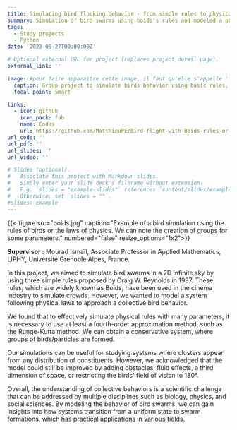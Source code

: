 ```yaml
---
title: Simulating bird flocking behavior - from simple rules to physical models
summary: Simulation of bird swarms using boids's rules and modeled a physical system to approach collective bird behavior.
tags:
  - Study projects
  - Python
date: '2023-06-27T00:00:00Z'

# Optional external URL for project (replaces project detail page).
external_link: ''

image: #pour faire apparaitre cette image, il faut qu'elle s'appelle 'featured.jpg'
  caption: Group project to simulate birds behavior using basic rules, or physics laws.
  focal_point: Smart

links:
  - icon: github
    icon_pack: fab
    name: Codes
    url: https://github.com/MatthieuPE/Bird-flight-with-Boids-rules-or-physical-laws
url_code: ''
url_pdf: ''
url_slides: ''
url_video: ''

# Slides (optional).
#   Associate this project with Markdown slides.
#   Simply enter your slide deck's filename without extension.
#   E.g. `slides = "example-slides"` references `content/slides/example-slides.md`.
#   Otherwise, set `slides = ""`.
#slides: example
---
```

{{< figure src="boids.jpg"   caption="Example of a bird simulation using the rules of birds or the laws of physics. We can note the creation of groups for some parameters." numbered="false" resize_options="1x2">}}



**Supervisor :** Mourad Ismaïl, Associate Professor in Applied Mathematics, LIPHY, Université Grenoble Alpes, France.

In this project, we aimed to simulate bird swarms in a 2D infinite sky by using three simple rules proposed by Craig W. Reynolds in 1987. These rules, which are widely known as Boids, have been used in the cinema industry to simulate crowds. However, we wanted to model a system following physical laws to approach a collective bird behavior.

We found that to effectively simulate physical rules with many parameters, it is necessary to use at least a fourth-order approximation method, such as the Runge-Kutta method. We can obtain a conservative system, where groups of birds/particles are formed.

Our simulations can be useful for studying systems where clusters appear from any distribution of constituents. However, we acknowledged that the model could still be improved by adding obstacles, fluid effects, a third dimension of space, or restricting the birds' field of vision to 180°.

Overall, the understanding of collective behaviors is a scientific challenge that can be addressed by multiple disciplines such as biology, physics, and social sciences. By modeling the behavior of bird swarms, we can gain insights into how systems transition from a uniform state to swarm formations, which has practical applications in various fields.

